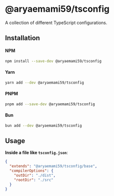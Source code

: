 # @aryaemami59/tsconfig

A collection of different TypeScript configurations.

## Installation

#### NPM

```bash
npm install --save-dev @aryaemami59/tsconfig
```

#### Yarn

```bash
yarn add --dev @aryaemami59/tsconfig
```

#### PNPM

```bash
pnpm add --save-dev @aryaemami59/tsconfig
```

#### Bun

```bash
bun add --dev @aryaemami59/tsconfig
```

## Usage

**Inside a file like `tsconfig.json`**:

```json
{
  "extends": "@aryaemami59/tsconfig/base",
  "compilerOptions": {
    "outDir": "./dist",
    "rootDir": "./src"
  }
}
```
